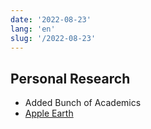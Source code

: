```yaml
---
date: '2022-08-23'
lang: 'en'
slug: '/2022-08-23'
---
```


## Personal Research

- Added Bunch of Academics
- [Apple Earth](./../.././docs/pages/Apple%20Earth.md)

<head>
  <html lang="en-US"/>
</head>
